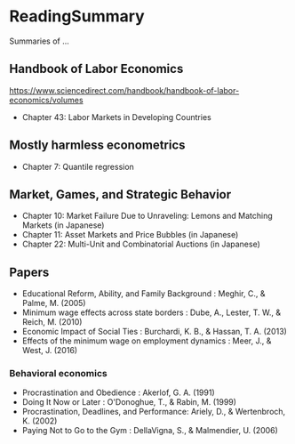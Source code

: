 # ReadingSummary
Summaries of ...

## Handbook of Labor Economics
https://www.sciencedirect.com/handbook/handbook-of-labor-economics/volumes
- Chapter 43: Labor Markets in Developing Countries

## Mostly harmless econometrics
- Chapter 7: Quantile regression

## Market, Games, and Strategic Behavior
- Chapter 10: Market Failure Due to Unraveling: Lemons and Matching Markets (in Japanese)
- Chapter 11: Asset Markets and Price Bubbles (in Japanese)
- Chapter 22: Multi-Unit and Combinatorial Auctions (in Japanese)

## Papers
- Educational Reform, Ability, and Family Background : Meghir, C., & Palme, M. (2005)
- Minimum wage effects across state borders : Dube, A., Lester, T. W., & Reich, M. (2010)
- Economic Impact of Social Ties : Burchardi, K. B., & Hassan, T. A. (2013)
- Effects of the minimum wage on employment dynamics : Meer, J., & West, J. (2016)

### Behavioral economics
- Procrastination and Obedience : Akerlof, G. A. (1991)
- Doing It Now or Later : O'Donoghue, T., & Rabin, M. (1999)
- Procrastination, Deadlines, and Performance: Ariely, D., & Wertenbroch, K. (2002)
- Paying Not to Go to the Gym : DellaVigna, S., & Malmendier, U. (2006)

